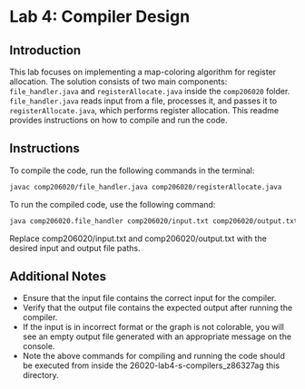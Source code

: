 # Lab 4: Compiler Design

## Introduction
This lab focuses on implementing a map-coloring algorithm for register allocation. The solution consists of two main components: `file_handler.java` and `registerAllocate.java` inside the `comp206020` folder. `file_handler.java` reads input from a file, processes it, and passes it to `registerAllocate.java`, which performs register allocation. This readme provides instructions on how to compile and run the code.

## Instructions
To compile the code, run the following commands in the terminal:

```bash
javac comp206020/file_handler.java comp206020/registerAllocate.java
```

To run the compiled code, use the following command:

```bash
java comp206020.file_handler comp206020/input.txt comp206020/output.txt
```
Replace comp206020/input.txt and comp206020/output.txt with the desired input and output file paths.

## Additional Notes
- Ensure that the input file contains the correct input for the compiler.
- Verify that the output file contains the expected output after running the compiler.
- If the input is in incorrect format or the graph is not colorable, you will see an empty 
output file generated with an appropriate message on the console.
- Note the above commands for compiling and running the code should be executed from inside the 26020-lab4-s-compilers_z86327ag this directory.
 